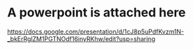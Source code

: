 # A powerpoint is attached here

https://docs.google.com/presentation/d/1cJ8p5uPdfKvzm1N-_bkErRglZM1PGTNOdf16inyRKhw/edit?usp=sharing
